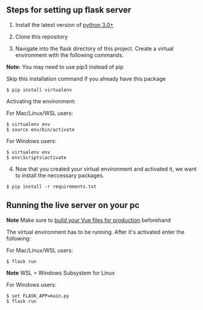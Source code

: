 ## Steps for setting up flask server

1. Install the latest version of [python 3.0+](https://www.python.org/downloads/)

2. Clone this repository



3. Navigate into the flask directory of this project. Create a virtual environment with the following commands.

**Note:** You may need to use pip3 instead of pip

Skip this installation command if you already have this package
```
$ pip install virtualenv
```

Activating the environment:

For Mac/Linux/WSL users:
```
$ virtualenv env
$ source env/bin/activate
```
For Windows users:
```
$ virtualenv env
$ env\Scripts\activate
```


4. Now that you created your virtual environment and activated it, we want to install the neccessary packages.

```
$ pip install -r requirements.txt
```

## Running the live server on your pc

**Note** Make sure to [build your Vue files for production](https://github.com/ShinValor/Binger/tree/dev/app) beforehand 

The virtual environment has to be running. After it's activated enter the following:

For Mac/Linux/WSL users:
```
$ flask run
```
**Note** WSL = Windows Subsystem for Linux

For Windows users:
```
$ set FLASK_APP=main.py
$ flask run
```